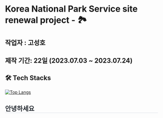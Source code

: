 #  Korea National Park Service site renewal project - 🏞
## 작업자 : 고성호
## 제작 기간: 22일 (2023.07.03 ~ 2023.07.24)
## 🛠️ Tech Stacks
[![Top Langs](https://github-readme-stats.vercel.app/api/top-langs/?username=goseongho&layout=compact)](https://github.com/goseongho/github-readme-stats)
<h2 style="border-bottom: 1px solid #d8dee4; color: #282d33;"> 안녕하세요 </h2>  <br>
    <div style="font-weight: 700; font-size: 15px; text-align: left; color: #282d33;">   </div> <br>




